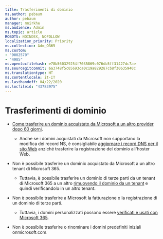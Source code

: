 ```yaml
---
title: Trasferimenti di dominio
ms.author: pebaum
author: pebaum
manager: mnirkhe
ms.audience: Admin
ms.topic: article
ROBOTS: NOINDEX, NOFOLLOW
localization_priority: Priority
ms.collection: Adm_O365
ms.custom:
- "9002570"
- "4985"
ms.openlocfilehash: e78b560329254f7035869c076db5ff31427dc7ae
ms.sourcegitcommit: 6a3748f5c05693ca0c19a829287cb8f30635940c
ms.translationtype: HT
ms.contentlocale: it-IT
ms.lasthandoff: 04/22/2020
ms.locfileid: "43783975"
---
```

# <a name="domain-transfers"></a>Trasferimenti di dominio

- [Come trasferire un dominio acquistato da Microsoft a un altro provider dopo 60 giorni](https://docs.microsoft.com/microsoft-365/admin/setup/domains-faq?view=o365-worldwide#can-i-transfer-a-domain-i-purchased-from-microsoft-to-another-provider).

    - Anche se i domini acquistati da Microsoft non supportano la modifica dei record NS, è consigliabile [aggiornare i record DNS per il sito Web](https://docs.microsoft.com/microsoft-365/admin/dns/update-dns-records-to-retain-current-hosting-provider?view=o365-worldwide) anziché trasferire la registrazione del dominio all'hoster Web.

- Non è possibile trasferire un dominio acquistato da Microsoft a un altro tenant di Microsoft 365. 

    - Tuttavia, è possibile trasferire un dominio di terze parti da un tenant di Microsoft 365 a un altro [rimuovendo il dominio da un tenant](https://docs.microsoft.com/microsoft-365/admin/get-help-with-domains/remove-a-domain?view=o365-worldwide) e quindi verificandolo in un altro tenant.

- Non è possibile trasferire a Microsoft la fatturazione o la registrazione di un dominio di terze parti.

    - Tuttavia, i domini personalizzati possono essere [verificati e usati con Microsoft 365](https://docs.microsoft.com/microsoft-365/admin/setup/add-domain?view=o365-worldwide).

- Non è possibile trasferire o rinominare i domini predefiniti iniziali onmicrosoft.com.
